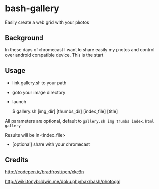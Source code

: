 # bash-gallery

Easily create a web grid with your photos

## Background

In these days of chromecast I want to share easily my photos and control over android compatible device. This is the start

## Usage

- link gallery.sh to your path
- goto your image directory
- launch
    
    $ gallery.sh [img_dir] [thumbs_dir] [index_file] [title] 

All parameters are optional, default to `gallery.sh img thumbs index.html gallery`

Results will be in &lt;index_file&gt;

- [optional] share with your chromecast

## Credits

http://codepen.io/bradfrost/pen/xkcBn

http://wiki.tonybaldwin.me/doku.php/hax/bash/photogal

